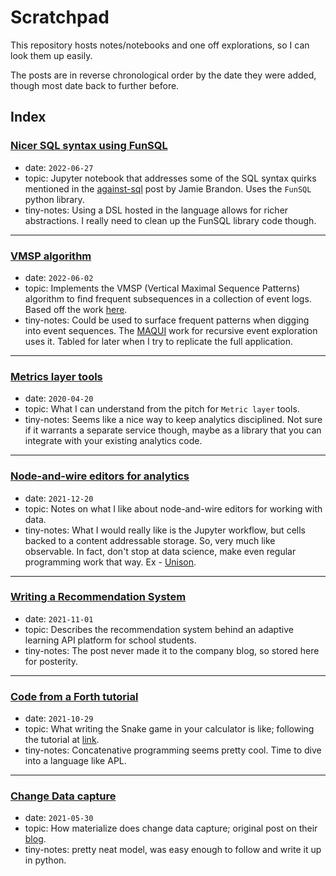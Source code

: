 # Scratchpad

This repository hosts notes/notebooks and one off explorations, so I can look them up easily. 

The posts are in reverse chronological order by the date they were added, though most date back to further before. 

## Index

### [Nicer SQL syntax using FunSQL](./jupyter-notebooks/against-sql.ipynb)
* date: `2022-06-27`
* topic: Jupyter notebook that addresses some of the SQL syntax quirks mentioned in the [against-sql](https://www.scattered-thoughts.net/writing/against-sql/) post by Jamie Brandon. Uses the `FunSQL` python library. 
* tiny-notes: Using a DSL hosted in the language allows for richer abstractions. I really need to clean up the FunSQL library code though. 

<hr/>

### [VMSP algorithm](./jupyter-notebooks/vmsp-mining.ipynb)
* date: `2022-06-02`
* topic: Implements the VMSP (Vertical Maximal Sequence Patterns) algorithm to find frequent subsequences in a collection of event logs. Based off the work [here](https://www.philippe-fournier-viger.com/spmf/VMSP.php). 
* tiny-notes: Could be used to surface frequent patterns when digging into event sequences. The [MAQUI](https://www.zcliu.org/maqui/) work for recursive event exploration uses it. Tabled for later when I try to replicate the full application. 

<hr/>

### [Metrics layer tools](./md-posts/metrics_layer.md)
* date: `2020-04-20`
* topic: What I can understand from the pitch for `Metric layer` tools. 
* tiny-notes: Seems like a nice way to keep analytics disciplined. Not sure if it warrants a separate service though, maybe as a library that you can integrate with your existing analytics code. 

<hr/>

### [Node-and-wire editors for analytics](./md-posts/node_editors.md)
* date: `2021-12-20`
* topic: Notes on what I like about node-and-wire editors for working with data. 
* tiny-notes: What I would really like is the Jupyter workflow, but cells backed to a content addressable storage. So, very much like observable. In fact, don't stop at data science, make even regular programming work that way. Ex - [Unison](https://www.unisonweb.org).

<hr/>

### [Writing a Recommendation System](./md-posts/reco_system.md)
* date: `2021-11-01`
* topic: Describes the recommendation system behind an adaptive learning API platform for school students. 
* tiny-notes: The post never made it to the company blog, so stored here for posterity. 

<hr/>

### [Code from a Forth tutorial](./forth-snake/)
* date: `2021-10-29`
* topic: What writing the Snake game in your calculator is like; following the tutorial at [link](https://skilldrick.github.io/easyforth/). 
* tiny-notes: Concatenative programming seems pretty cool. Time to dive into a language like APL. 

<hr/>

### [Change Data capture](./cdc/)
* date: `2021-05-30`
* topic: How materialize does change data capture; original post on their [blog](https://materialize.com/change-data-capture-part-1/). 
* tiny-notes: pretty neat model, was easy enough to follow and write it up in python. 